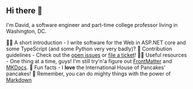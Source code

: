 ## Hi there 👋

I'm David, a software engineer and part-time college professor living in Washington, DC.

🙋‍♀️ A short introduction - I write software for the Web in ASP.NET core and some TypeScript (and some Python very very badly)?
🌈 Contribution guidelines - Check out the [open issues](https://projects.dgmjr.codes) or [file a ticket](https://dgmjr.boo)!
👩‍💻 Useful resources - One thing at a time, guys! I'm still try'n'a figure out [FrontMatter](https://frontmatter.codes) and [MKDocs](https://www.mkdocs.org).
🍿 Fun facts - I **love** the International House of Pancakes' pancakes!
🧙 Remember, you can do mighty things with the power of [Markdown](https://docs.github.com/github/writing-on-github/getting-started-with-writing-and-formatting-on-github/basic-writing-and-formatting-syntax)

